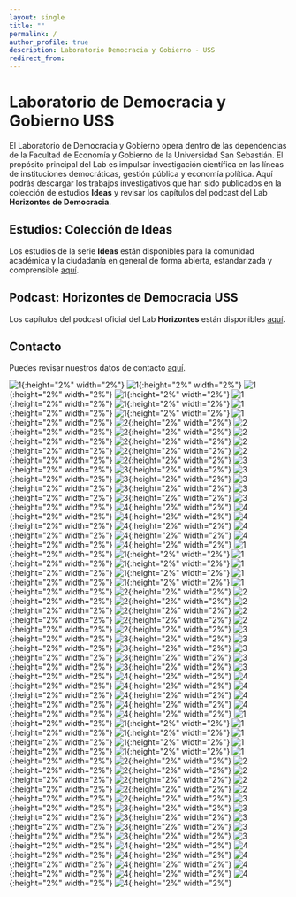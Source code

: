 ```yaml
---
layout: single
title: ""
permalink: /
author_profile: true
description: Laboratorio Democracia y Gobierno - USS
redirect_from:
---
```


# Laboratorio de Democracia y Gobierno USS

El Laboratorio de Democracia y Gobierno opera dentro de las dependencias de la Facultad de Economía y Gobierno de la Universidad San Sebastián.   El propósito principal del Lab es impulsar investigación científica en las líneas de instituciones democráticas, gestión pública y economía política.   Aquí podrás descargar los trabajos investigativos que han sido publicados en la colección de estudios **Ideas** y revisar los capítulos del podcast del Lab **Horizontes de Democracia**.



## Estudios: Colección de Ideas

Los estudios de la serie **Ideas** están disponibles para la comunidad académica y la ciudadanía en general de forma abierta, estandarizada y comprensible [aquí](https://labdemgob.github.io/ideas).


## Podcast: Horizontes de Democracia USS 

Los capítulos del podcast oficial del Lab **Horizontes** están disponibles [aquí](https://labdemgob.github.io/horizontes).


## Contacto

Puedes revisar nuestros datos de contacto [aquí](https://labdemgob.github.io/contacto).


![1](/ideas/temas/A1.png){:height="2%" width="2%"}
![1](/ideas/temas/A2.png){:height="2%" width="2%"}
![1](/ideas/temas/A3.png){:height="2%" width="2%"}
![1](/ideas/temas/A4.png){:height="2%" width="2%"}
![1](/ideas/temas/A5.png){:height="2%" width="2%"}
![1](/ideas/temas/A6.png){:height="2%" width="2%"}
![1](/ideas/temas/A7.png){:height="2%" width="2%"}
![1](/ideas/temas/A8.png){:height="2%" width="2%"}
![1](/ideas/temas/A9.png){:height="2%" width="2%"}
![2](/ideas/temas/B1.png){:height="2%" width="2%"}
![2](/ideas/temas/B2.png){:height="2%" width="2%"}
![2](/ideas/temas/B3.png){:height="2%" width="2%"}
![2](/ideas/temas/B4.png){:height="2%" width="2%"}
![2](/ideas/temas/B5.png){:height="2%" width="2%"}
![2](/ideas/temas/B6.png){:height="2%" width="2%"}
![2](/ideas/temas/B7.png){:height="2%" width="2%"}
![2](/ideas/temas/B8.png){:height="2%" width="2%"}
![2](/ideas/temas/B9.png){:height="2%" width="2%"}
![3](/ideas/temas/C1.png){:height="2%" width="2%"}
![3](/ideas/temas/C2.png){:height="2%" width="2%"}
![3](/ideas/temas/C3.png){:height="2%" width="2%"}
![3](/ideas/temas/C4.png){:height="2%" width="2%"}
![3](/ideas/temas/C5.png){:height="2%" width="2%"}
![3](/ideas/temas/C6.png){:height="2%" width="2%"}
![3](/ideas/temas/C7.png){:height="2%" width="2%"}
![3](/ideas/temas/C8.png){:height="2%" width="2%"}
![3](/ideas/temas/C9.png){:height="2%" width="2%"}
![4](/ideas/temas/D1.png){:height="2%" width="2%"}
![4](/ideas/temas/D2.png){:height="2%" width="2%"}
![4](/ideas/temas/D3.png){:height="2%" width="2%"}
![4](/ideas/temas/D4.png){:height="2%" width="2%"}
![4](/ideas/temas/D5.png){:height="2%" width="2%"}
![4](/ideas/temas/D6.png){:height="2%" width="2%"}
![4](/ideas/temas/D7.png){:height="2%" width="2%"}
![4](/ideas/temas/D8.png){:height="2%" width="2%"}
![4](/ideas/temas/D9.png){:height="2%" width="2%"}
![1](/ideas/temas/A1.png){:height="2%" width="2%"}
![1](/ideas/temas/A2.png){:height="2%" width="2%"}
![1](/ideas/temas/A3.png){:height="2%" width="2%"}
![1](/ideas/temas/A4.png){:height="2%" width="2%"}
![1](/ideas/temas/A5.png){:height="2%" width="2%"}
![1](/ideas/temas/A6.png){:height="2%" width="2%"}
![1](/ideas/temas/A7.png){:height="2%" width="2%"}
![1](/ideas/temas/A8.png){:height="2%" width="2%"}
![1](/ideas/temas/A9.png){:height="2%" width="2%"}
![2](/ideas/temas/B1.png){:height="2%" width="2%"}
![2](/ideas/temas/B2.png){:height="2%" width="2%"}
![2](/ideas/temas/B3.png){:height="2%" width="2%"}
![2](/ideas/temas/B4.png){:height="2%" width="2%"}
![2](/ideas/temas/B5.png){:height="2%" width="2%"}
![2](/ideas/temas/B6.png){:height="2%" width="2%"}
![2](/ideas/temas/B7.png){:height="2%" width="2%"}
![2](/ideas/temas/B8.png){:height="2%" width="2%"}
![2](/ideas/temas/B9.png){:height="2%" width="2%"}
![3](/ideas/temas/C1.png){:height="2%" width="2%"}
![3](/ideas/temas/C2.png){:height="2%" width="2%"}
![3](/ideas/temas/C3.png){:height="2%" width="2%"}
![3](/ideas/temas/C4.png){:height="2%" width="2%"}
![3](/ideas/temas/C5.png){:height="2%" width="2%"}
![3](/ideas/temas/C6.png){:height="2%" width="2%"}
![3](/ideas/temas/C7.png){:height="2%" width="2%"}
![3](/ideas/temas/C8.png){:height="2%" width="2%"}
![3](/ideas/temas/C9.png){:height="2%" width="2%"}
![4](/ideas/temas/D1.png){:height="2%" width="2%"}
![4](/ideas/temas/D2.png){:height="2%" width="2%"}
![4](/ideas/temas/D3.png){:height="2%" width="2%"}
![4](/ideas/temas/D4.png){:height="2%" width="2%"}
![4](/ideas/temas/D5.png){:height="2%" width="2%"}
![4](/ideas/temas/D6.png){:height="2%" width="2%"}
![4](/ideas/temas/D7.png){:height="2%" width="2%"}
![4](/ideas/temas/D8.png){:height="2%" width="2%"}
![4](/ideas/temas/D9.png){:height="2%" width="2%"}
![1](/ideas/temas/A1.png){:height="2%" width="2%"}
![1](/ideas/temas/A2.png){:height="2%" width="2%"}
![1](/ideas/temas/A3.png){:height="2%" width="2%"}
![1](/ideas/temas/A4.png){:height="2%" width="2%"}
![1](/ideas/temas/A5.png){:height="2%" width="2%"}
![1](/ideas/temas/A6.png){:height="2%" width="2%"}
![1](/ideas/temas/A7.png){:height="2%" width="2%"}
![1](/ideas/temas/A8.png){:height="2%" width="2%"}
![1](/ideas/temas/A9.png){:height="2%" width="2%"}
![2](/ideas/temas/B1.png){:height="2%" width="2%"}
![2](/ideas/temas/B2.png){:height="2%" width="2%"}
![2](/ideas/temas/B3.png){:height="2%" width="2%"}
![2](/ideas/temas/B4.png){:height="2%" width="2%"}
![2](/ideas/temas/B5.png){:height="2%" width="2%"}
![2](/ideas/temas/B6.png){:height="2%" width="2%"}
![2](/ideas/temas/B7.png){:height="2%" width="2%"}
![2](/ideas/temas/B8.png){:height="2%" width="2%"}
![2](/ideas/temas/B9.png){:height="2%" width="2%"}
![3](/ideas/temas/C1.png){:height="2%" width="2%"}
![3](/ideas/temas/C2.png){:height="2%" width="2%"}
![3](/ideas/temas/C3.png){:height="2%" width="2%"}
![3](/ideas/temas/C4.png){:height="2%" width="2%"}
![3](/ideas/temas/C5.png){:height="2%" width="2%"}
![3](/ideas/temas/C6.png){:height="2%" width="2%"}
![3](/ideas/temas/C7.png){:height="2%" width="2%"}
![3](/ideas/temas/C8.png){:height="2%" width="2%"}
![3](/ideas/temas/C9.png){:height="2%" width="2%"}
![4](/ideas/temas/D1.png){:height="2%" width="2%"}
![4](/ideas/temas/D2.png){:height="2%" width="2%"}
![4](/ideas/temas/D3.png){:height="2%" width="2%"}
![4](/ideas/temas/D4.png){:height="2%" width="2%"}
![4](/ideas/temas/D5.png){:height="2%" width="2%"}
![4](/ideas/temas/D6.png){:height="2%" width="2%"}
![4](/ideas/temas/D7.png){:height="2%" width="2%"}
![4](/ideas/temas/D8.png){:height="2%" width="2%"}
![4](/ideas/temas/D9.png){:height="2%" width="2%"}



<!-- Favicon -->

<!-- Finisce sempre così, con la morte.
Prima però c’è stata la vita,
nascosta sotto i bla, bla, bla, bla, bla.
È tutto sedimentato sotto il chiacchiericcio e il rumore:
il silenzio e il sentimento,
l’emozione e la paura,
gli sparuti incostanti sprazzi di bellezza
e poi lo squallore disgraziato e l’uomo miserabile.
Tutto sepolto nella coperta
dell’imbarazzo dello stare al mondo:
bla, bla, bla, bla.
Altrove c’è l’Altrove,
io non mi occupo dell’Altrove.
Dunque che questo romanzo abbia inizio.
In fondo è solo un trucco, si è solo un trucco. kb. -->
